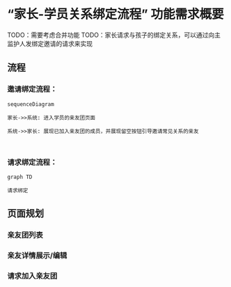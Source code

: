 # “家长-学员关系绑定流程” 功能需求概要

TODO：需要考虑合并功能
TODO：家长请求与孩子的绑定关系，可以通过向主监护人发绑定邀请的请求来实现

## 流程

### 邀请绑定流程：

```mermaid
sequenceDiagram

家长->>系统: 进入学员的亲友团页面

系统->>家长: 展现已加入亲友团的成员，并展现留空按钮引导邀请常见关系的亲友



```

### 请求绑定流程：

```mermaid
graph TD

请求绑定

```

## 页面规划

### 亲友团列表

### 亲友详情展示/编辑

### 请求加入亲友团
<!--stackedit_data:
eyJoaXN0b3J5IjpbNDgwMDg1NDk2LDEwODc1ODQwNzQsNzI0Mz
IyNyw1MzgwMjM4OTIsLTk2NzA3NzM3MiwxMzg1MTc0MDYzLC0x
MDc0OTk0Mzg5LDEzODUxNzQwNjNdfQ==
-->